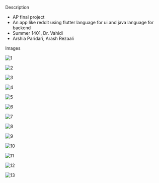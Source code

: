 Description
- AP final project
- An app like reddit using flutter language for ui and java language for backend
- Summer 1401, Dr. Vahidi
- Arshia Paridari, Arash Rezaali

Images

![1](https://user-images.githubusercontent.com/100465773/176978653-2866ce80-b195-4ee3-beef-591f10ebc813.png)

![2](https://user-images.githubusercontent.com/100465773/176978662-18ffac80-3078-4c90-bf34-6da4e243c400.png)

![3](https://user-images.githubusercontent.com/100465773/176978677-4fe227e6-7555-4014-9707-ad9481b4f04e.png)

![4](https://user-images.githubusercontent.com/100465773/176978686-7c9009ba-93de-44d5-b78d-7e07fe5fa7af.png)

![5](https://user-images.githubusercontent.com/100465773/176978610-68c272d2-8f28-44a0-abbb-d6449af1697c.png)

![6](https://user-images.githubusercontent.com/100465773/176978713-6306fe53-2c35-47e9-b73e-4b119fb6adb3.png)

![7](https://user-images.githubusercontent.com/100465773/176978723-5d879bb8-68e0-44a9-9bd2-79d7b22b90a5.png)

![8](https://user-images.githubusercontent.com/100465773/176978732-1c119ef8-3520-413a-8360-1fa35f1e4c87.png)

![9](https://user-images.githubusercontent.com/100465773/176978741-c549b4ce-151b-413a-9c59-52b05cba727d.png)

![10](https://user-images.githubusercontent.com/100465773/176978749-ce59af25-7795-4b48-9138-69e3ad102324.png)

![11](https://user-images.githubusercontent.com/100465773/176978761-fce352ae-7df1-455d-9026-f139eadc0d7b.png)

![12](https://user-images.githubusercontent.com/100465773/176978772-9008e0ea-8442-4d89-bb3d-61f4deed5bb5.png)

![13](https://user-images.githubusercontent.com/100465773/176978788-9fb9949a-7fb7-4952-8317-c49a3db607fa.png)
